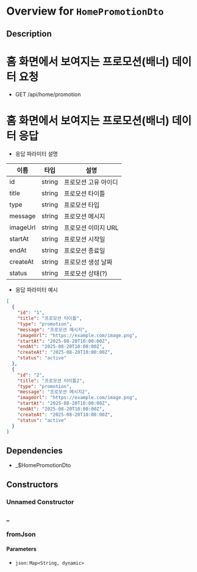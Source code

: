 # Overview for `HomePromotionDto`

## Description

# 홈 화면에서 보여지는 프로모션(배너) 데이터 요청

 - GET /api/home/promotion

 # 홈 화면에서 보여지는 프로모션(배너) 데이터 응답

 - 응답 파라미터 설명

 |이름|타입|설명|
 |-|-|-|
 |id|string|프로모션 고유 아이디|
 |title|string|프로모션 타이틀|
 |type|string|프로모션 타입|
 |message|string|프로모션 메시지|
 |imageUrl|string|프로모션 이미지 URL|
 |startAt|string|프로모션 시작일|
 |endAt|string|프로모션 종료일|
 |createAt|string|프로모션 생성 날짜|
 |status|string|프로모션 상태(?)|

 - 응답 파라미터 예시

 ```json
 [
   {
     "id": "1",
     "title": "프로모션 타이틀",
     "type": "promotion",
     "message": "프로모션 메시지",
     "imageUrl": "https://example.com/image.png",
     "startAt": "2025-08-20T10:00:00Z",
     "endAt": "2025-08-20T10:00:00Z",
     "createAt": "2025-08-20T10:00:00Z",
     "status": "active"
   },
   {
     "id": "2",
     "title": "프로모션 타이틀2",
     "type": "promotion",
     "message": "프로모션 메시지2",
     "imageUrl": "https://example.com/image.png",
     "startAt": "2025-08-20T10:00:00Z",
     "endAt": "2025-08-20T10:00:00Z",
     "createAt": "2025-08-20T10:00:00Z",
     "status": "active"
   }
 ]
 ```

## Dependencies

- _$HomePromotionDto

## Constructors

### Unnamed Constructor


### _


### fromJson


#### Parameters

- `json`: `Map<String, dynamic>`
